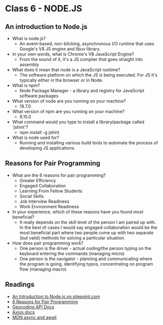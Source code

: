 # Class 6 - NODE.JS

## An introduction to Node.js

* What is node.js?
  * An event-based, non-blicking, asynchronous I/O runtime that uses Google's V8 JS engine and libuv library.
* In your own words, what is Chrome's V8 JavaScript Engine?
  * From the sound of it, it's a JS complier that goes straight into assembly
* What does it mean that node is a JavaScript runtime?
  * The software platform on which the JS is being executed.  For JS it's typically either in the browser or in Node.
* What is npm?
  * Node Package Manager - a library and registry for JavaScript software packages
* What version of node are you running on your machine?
  * 18.7.0
* What version of npm are you running on your machine?
  * 8.15.0
* What command would you type to install a library/package called 'jshint'?
  * npm install -g jshint
* What is node used for?
  * Running and installing various build tools to automate the process of developing JS applications.

## Reasons for Pair Programming

* What are the 6 reasons for pair programming?
  * Greater Efficiency
  * Engaged Collaboration
  * Learning From Fellow Students
  * Social Skills
  * Job Interview Readiness
  * Work Environment Readiness
* In your experience, which of these reasons have you found most beneficial?
  * It really depends on the skill level of the person I am paired up with. In the best of cases I would say engaged collaboration would be the most beneficial part where two people come up with two separate (but valid) methods for solving a particular situation.
* How does pair programming work?
  * One person is the driver - actual coding/the person typing on the keyboard entering the commands (managing micro)
  * One person is the navigator - planning and communicating where the program is going, identifying typos, concentrating on program flow (managing macro)

## Readings

* [An Introduction to Node.js on sitepoint.com](https://www.sitepoint.com/an-introduction-to-node-js)
* [6 Reasons for Pair Programming](https://www.codefellows.org/blog/6-reasons-for-pair-programming/)
* [Geocoding API Docs](https://locationiq.com/)
* [Axios docs](https://www.npmjs.com/package/axios)
* [MDN async and await](https://developer.mozilla.org/en-US/docs/Learn/JavaScript/Asynchronous/Async_await)
